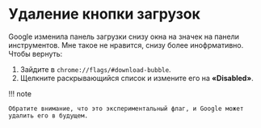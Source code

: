 # Удаление кнопки загрузок

Google изменила панель загрузки снизу окна на значек на панели инструментов. Мне такое не нравится, снизу более инофрмативно. Чтобы вернуть:

1. Зайдите в `chrome://flags/#download-bubble`.
2. Щелкните раскрывающийся список и измените его на **«Disabled»**.

!!! note

    Обратите внимание, что это экспериментальный флаг, и Google может удалить его в будущем. 